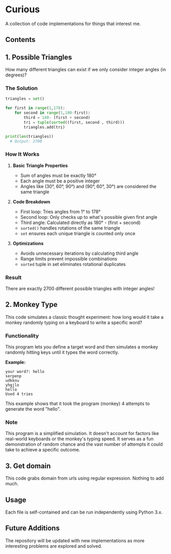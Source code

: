 # Curious

A collection of code implementations for things that interest me.

## Contents

## 1. Possible Triangles

How many different triangles can exist if we only consider integer angles (in degrees)?

### The Solution
```python
triangles = set()

for first in range(1,178):
    for second in range(1,180-first):
        third = 180- (first + second)
        tri = tuple(sorted((first, second , third)))
        triangles.add(tri)

print(len(triangles))
  # Output: 2700
```

### How It Works

1. **Basic Triangle Properties**
   - Sum of angles must be exactly 180°
   - Each angle must be a positive integer
   - Angles like (30°, 60°, 90°) and (90°, 60°, 30°) are considered the same triangle

2. **Code Breakdown**
   - First loop: Tries angles from 1° to 178°
   - Second loop: Only checks up to what's possible given first angle
   - Third angle: Calculated directly as 180° - (first + second)
   - `sorted()` handles rotations of the same triangle
   - `set` ensures each unique triangle is counted only once

3. **Optimizations**
   - Avoids unnecessary iterations by calculating third angle
   - Range limits prevent impossible combinations
   - `sorted` tuple in set eliminates rotational duplicates

### Result
There are exactly 2700 different possible triangles with integer angles!


## 2. Monkey Type

This code simulates a classic thought experiment: how long would it take a monkey randomly typing on a keyboard to write a specific word?

### Functionality

This program lets you define a target word and then simulates a monkey randomly hitting keys until it types the word correctly.

**Example:**

```
your word?: hello
serpenp
udkknu
yhgjlo
hello
Used 4 tries
```

This example shows that it took the program (monkey) 4 attempts to generate the word "hello".

### Note

This program is a simplified simulation. It doesn't account for factors like real-world keyboards or the monkey's typing speed. It serves as a fun demonstration of random chance and the vast number of attempts it could take to achieve a specific outcome.

## 3. Get domain
This code grabs domain from urls using regular expression. Nothing to add much.

## Usage

Each file is self-contained and can be run independently using Python 3.x.

## Future Additions

The repository will be updated with new implementations as more interesting problems are explored and solved.

